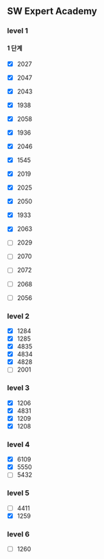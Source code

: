 ## SW Expert Academy
### level 1
#### 1 단계
- [x] 2027
- [x] 2047
- [x] 2043
- [x] 1938
- [x] 2058
- [x] 1936
- [x] 2046
- [x] 1545
- [x] 2019
- [x] 2025
- [x] 2050
- [x] 1933
- [x] 2063

- [ ] 2029
- [ ] 2070
- [ ] 2072
- [ ] 2068
- [ ] 2056

### level 2
- [x] 1284
- [x] 1285
- [x] 4835
- [x] 4834
- [x] 4828
- [ ] 2001

### level 3
- [x] 1206
- [x] 4831
- [x] 1209
- [x] 1208

### level 4
- [x] 6109
- [x] 5550
- [ ] 5432

### level 5
- [ ] 4411
- [x] 1259

### level 6
- [ ] 1260